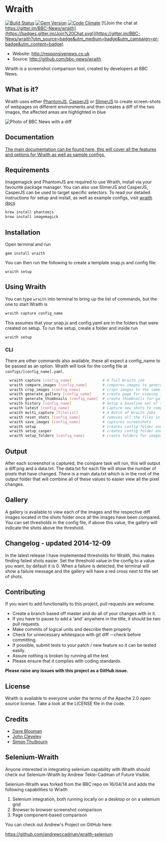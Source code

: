 # Wraith

[![Build Status](https://secure.travis-ci.org/BBC-News/wraith.png?branch=master)](http://travis-ci.org/BBC-News/wraith)
[![Gem Version](https://badge.fury.io/rb/wraith.svg)](http://badge.fury.io/rb/wraith)
[![Code Climate](https://codeclimate.com/github/BBC-News/wraith.png)](https://codeclimate.com/github/BBC-News/wraith)
[![Join the chat at https://gitter.im/BBC-News/wraith](https://badges.gitter.im/Join%20Chat.svg)](https://gitter.im/BBC-News/wraith?utm_source=badge&utm_medium=badge&utm_campaign=pr-badge&utm_content=badge)

 * Website: http://responsivenews.co.uk
 * Source: http://github.com/bbc-news/wraith

Wraith is a screenshot comparison tool, created by developers at BBC News.


## What is it?

Wraith uses either [PhantomJS](http://phantomjs.org), [CasperJS](http://casperjs.org/) or
[SlimerJS](http://slimerjs.org) to create screen-shots of webpages on different environments
and then creates a diff of the two images, the affected areas are highlighted in
blue

![Photo of BBC News with a
diff](http://bbc-news.github.io/wraith/img/wraith.png)

## Documentation

[The main documentation can be found here, this will cover all the features and options for Wraith as well as sample configs.](http://bbc-news.github.io/wraith/index.html)


## Requirements

Imagemagick and PhantomJS are required to use Wraith, install via your favourite package manager. You can also use SlimerJS and CasperJS, CasperJS can be used to target specific selectors. To read our detailed instructions for setup and install, as well as example configs, visit [wraith docs](http://bbc-news.github.io/wraith/index.html)

```sh
brew install phantomjs  
brew install imagemagick
```

## Installation

Open terminal and run

    gem install wraith

You can then run the following to create a template snap.js and config file:

    wraith setup

## Using Wraith
You can type `wraith` into terminal to bring up the list of commands, but the one to start Wraith is

```sh
wraith capture config_name
```

This assumes that your snap.js and config.yaml are in the folders that were created on setup. To run the setup, create a folder and inside run

```sh
wraith setup
```

### CLI

There are other commands also available, these all expect a config_name to be passed as an option. Wraith will look for the config file at `configs/[config_name].yaml`.  

```sh
  wraith capture [config_name]              # A full Wraith job
  wraith compare_images [config_name]       # compares images to generate diffs
  wraith crop_images [config_name]          # crops images to the same height
  wraith generate_gallery [config_name]     # create page for viewing images
  wraith generate_thumbnails [config_name]  # create thumbnails for gallery
  wraith history [config_name]              # Setup a baseline set of shots
  wraith latest [config_name]               # Capture new shots to compare with baseline
  wraith multi_capture [filelist]           # A Batch of Wraith Jobs
  wraith reset_shots [config_name]          # removes all the files in the shots folder
  wraith save_images [config_name]          # captures screenshots
  wraith setup                              # creates config folder and default config
  wraith setup_casper                       # creates config folder and default config for casper
  wraith setup_folders [config_name]        # create folders for images
```

## Output

After each screenshot is captured, the compare task will run, this will output a diff.png and a data.txt.  The data.txt for each file will show the number of pixels that have changed.  There is a main data.txt which is in the root of the output folder that will combine all of these values to easier view all the pixel changes.

## Gallery

A gallery is available to view each of the images and the respective diff images located in the shots folder once all the images have been compared.  You can set thresholds in the config file, if above this value, the gallery will indicate the shots above the threshold.

## Changelog - updated 2014-12-09
In the latest release I have implemented thresholds for Wraith, this makes finding failed shots easier.  Set the threshold value in the config to a value you want, by default it is 0.  When a failure is detected, the terminal will show a failure message and the gallery will have a red cross next to the set of shots.

## Contributing

If you want to add functionality to this project, pull requests are welcome.

 * Create a branch based off master and do all of your changes with in it.
 * If you have to pause to add a 'and' anywhere in the title, it should be two pull requests.
 * Make commits of logical units and describe them properly
 * Check for unnecessary whitespace with git diff --check before committing.
 * If possible, submit tests to your patch / new feature so it can be tested easily.
 * Assure nothing is broken by running all the test
 * Please ensure that it complies with coding standards.

**Please raise any issues with this project as a GitHub issue.**

## License

Wraith is available to everyone under the terms of the Apache 2.0 open source license.
Take a look at the LICENSE file in the code.

## Credits

 * [Dave Blooman](http://twitter.com/dblooman)
 * [John Cleveley](http://twitter.com/jcleveley)
 * [Simon Thulbourn](http://twitter.com/sthulb)

## Selenium-Wraith

Anyone interested in integrating selenium capability with Wraith should check out
Selenium-Wraith by Andrew Tekle-Cadman of Future Visible.

Selenium-Wraith was forked from the BBC repo on 16/04/14 and adds the following capabilities to Wraith

1. Selenium integration, both running locally on a desktop or on a selenium grid
2. Browser to browser screenshot comparison
3. Page component-based comparison

You can check out Andrew's Project on GitHub here:

https://github.com/andrewccadman/wraith-selenium
